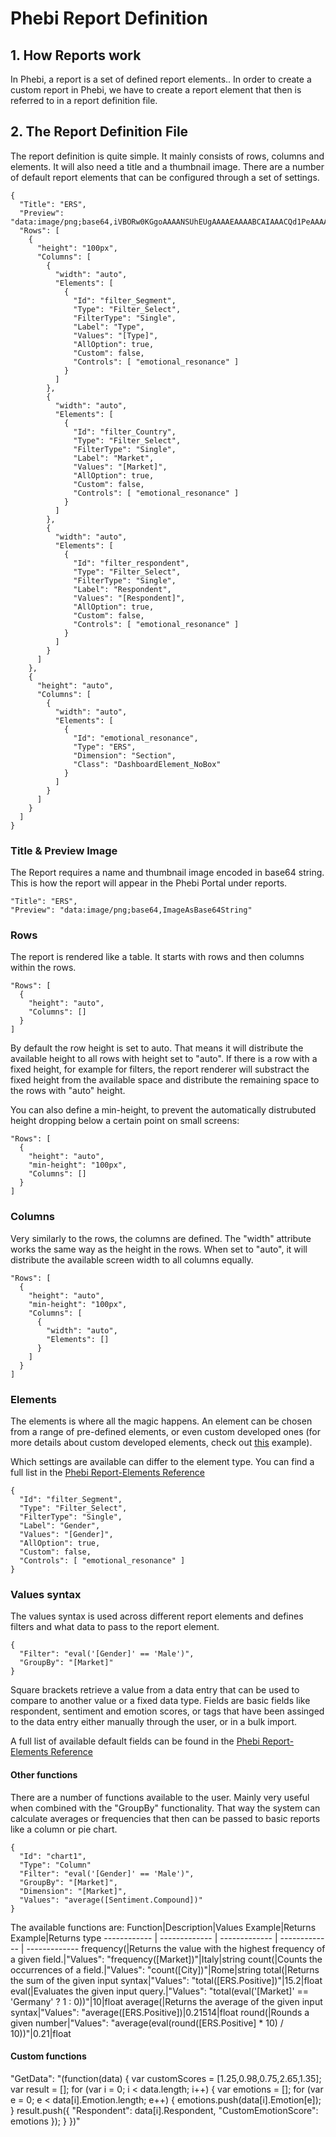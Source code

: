 # Phebi Report Definition

## 1. How Reports work

In Phebi, a report is a set of defined report elements.. In order to create a custom report in Phebi, we have to create a report element that then is referred to in a report definition file.

## 2. The Report Definition File

The report definition is quite simple. It mainly consists of rows, columns and elements. It will also need a title and a thumbnail image. There are a number of default report elements that can be configured through a set of settings.

```
{
  "Title": "ERS",
  "Preview": "data:image/png;base64,iVBORw0KGgoAAAANSUhEUgAAAAEAAAABCAIAAACQd1PeAAAAAXNSR0IArs4c6QAAAARnQU1BAACxjwv8YQUAAAAJcEhZcwAADsMAAA7DAcdvqGQAAAAMSURBVBhXY/j//z8ABf4C/qc1gYQAAAAASUVORK5CYII=",
  "Rows": [
    {
      "height": "100px",
      "Columns": [
        {
          "width": "auto",
          "Elements": [
            {
              "Id": "filter_Segment",
              "Type": "Filter_Select",
              "FilterType": "Single",
              "Label": "Type",
              "Values": "[Type]",
              "AllOption": true,
              "Custom": false,
              "Controls": [ "emotional_resonance" ]
            }
          ]
        },
        {
          "width": "auto",
          "Elements": [
            {
              "Id": "filter_Country",
              "Type": "Filter_Select",
              "FilterType": "Single",
              "Label": "Market",
              "Values": "[Market]",
              "AllOption": true,
              "Custom": false,
              "Controls": [ "emotional_resonance" ]
            }
          ]
        },
        {
          "width": "auto",
          "Elements": [
            {
              "Id": "filter_respondent",
              "Type": "Filter_Select",
              "FilterType": "Single",
              "Label": "Respondent",
              "Values": "[Respondent]",
              "AllOption": true,
              "Custom": false,
              "Controls": [ "emotional_resonance" ]
            }
          ]
        }
      ]
    },
    {
      "height": "auto",
      "Columns": [
        {
          "width": "auto",
          "Elements": [
            {
              "Id": "emotional_resonance",
              "Type": "ERS",
              "Dimension": "Section",
              "Class": "DashboardElement_NoBox"
            }
          ]
        }
      ]
    }
  ]
}
```

### Title & Preview Image

The Report requires a name and thumbnail image encoded in base64 string. This is how the report will appear in the Phebi Portal under reports. 

```
"Title": "ERS",
"Preview": "data:image/png;base64,ImageAsBase64String"
```

### Rows

The report is rendered like a table. It starts with rows and then columns within the rows.

```
"Rows": [
  {
    "height": "auto",
    "Columns": []
  }
]
```

By default the row height is set to auto. That means it will distribute the available height to all rows with height set to "auto". If there is a row with a fixed height, for example for filters, the report renderer will substract the fixed height from the available space and distribute the remaining space to the rows with "auto" height.

You can also define a min-height, to prevent the automatically distrubuted height dropping below a certain point on small screens:

```
"Rows": [
  {
    "height": "auto",
    "min-height": "100px",
    "Columns": []
  }
]
```

### Columns

Very similarly to the rows, the columns are defined. The "width" attribute works the same way as the height in the rows. When set to "auto", it will distribute the available screen width to all columns equally.

```
"Rows": [
  {
    "height": "auto",
    "min-height": "100px",
    "Columns": [
      {
        "width": "auto",
        "Elements": []
      }
    ]
  }
]
```

### Elements

The elements is where all the magic happens. An element can be chosen from a range of pre-defined elements, or even custom developed ones (for more details about custom developed elements, check out [this](https://github.com/Phebi-AI/charting-sample-1) example).

Which settings are available can differ to the element type. You can find a full list in the [Phebi Report-Elements Reference](#)

```
{
  "Id": "filter_Segment",
  "Type": "Filter_Select",
  "FilterType": "Single",
  "Label": "Gender",
  "Values": "[Gender]",
  "AllOption": true,
  "Custom": false,
  "Controls": [ "emotional_resonance" ]
}
```

### Values syntax

The values syntax is used across different report elements and defines filters and what data to pass to the report element.

```
{
  "Filter": "eval('[Gender]' == 'Male')",
  "GroupBy": "[Market]"
}
```

Square brackets retrieve a value from a data entry that can be used to compare to another value or a fixed data type. Fields are basic fields like respondent, sentiment and emotion scores, or tags that have been assinged to the data entry either manually through the user, or in a bulk import.

A full list of available default fields can be found in the [Phebi Report-Elements Reference](#)

#### Other functions

There are a number of functions available to the user. Mainly very useful when combined with the "GroupBy" functionality. That way the system can calculate averages or frequencies that then can be passed to basic reports like a column or pie chart.

```
{
  "Id": "chart1",
  "Type": "Column"
  "Filter": "eval('[Gender]' == 'Male')",
  "GroupBy": "[Market]",
  "Dimension": "[Market]",
  "Values": "average([Sentiment.Compound])"
}
```

The available functions are:
Function|Description|Values Example|Returns Example|Returns type
------------ | ------------- | ------------- | ------------- | -------------
frequency(|Returns the value with the highest frequency of a given field.|"Values": "frequency([Market])"|Italy|string
count(|Counts the occurrences of a field.|"Values": "count([City])"|Rome|string
total(|Returns the sum of the given input syntax|"Values": "total([ERS.Positive])"|15.2|float
eval(|Evaluates the given input query.|"Values": "total(eval('[Market]' == 'Germany' ? 1 : 0))"|10|float
average(|Returns the average of the given input syntax|"Values": "average([ERS.Positive])|0.21514|float
round(|Rounds a given number|"Values": "average(eval(round([ERS.Positive] * 10) / 10))"|0.21|float

#### Custom functions

"GetData": "(function(data) { var customScores = [1.25,0.98,0.75,2.65,1.35]; var result = []; for (var i = 0; i < data.length; i++) { var emotions = []; for (var e = 0; e < data[i].Emotion.length; e++) { emotions.push(data[i].Emotion[e]); } result.push({ "Respondent": data[i].Respondent, "CustomEmotionScore": emotions }); } })"
